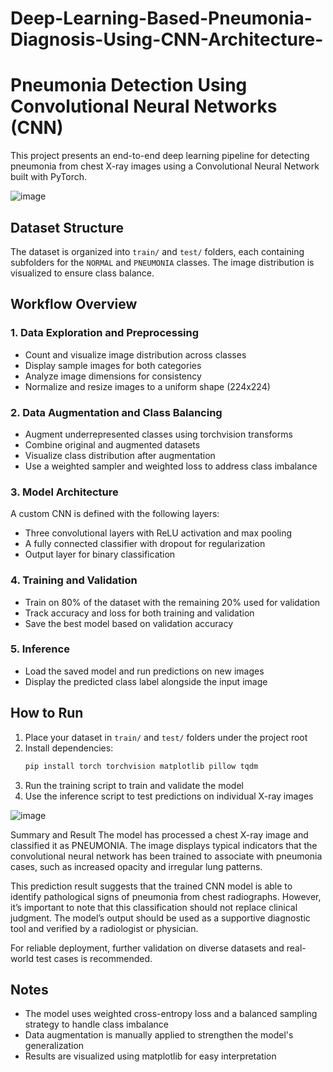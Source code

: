 # Deep-Learning-Based-Pneumonia-Diagnosis-Using-CNN-Architecture-

# Pneumonia Detection Using Convolutional Neural Networks (CNN)

This project presents an end-to-end deep learning pipeline for detecting pneumonia from chest X-ray images using a Convolutional Neural Network built with PyTorch.


![image](https://github.com/user-attachments/assets/a9c465bc-6682-4a88-a13b-a9abdc47076c)


## Dataset Structure

The dataset is organized into `train/` and `test/` folders, each containing subfolders for the `NORMAL` and `PNEUMONIA` classes. The image distribution is visualized to ensure class balance.

## Workflow Overview

### 1. Data Exploration and Preprocessing

- Count and visualize image distribution across classes
- Display sample images for both categories
- Analyze image dimensions for consistency
- Normalize and resize images to a uniform shape (224x224)

### 2. Data Augmentation and Class Balancing

- Augment underrepresented classes using torchvision transforms
- Combine original and augmented datasets
- Visualize class distribution after augmentation
- Use a weighted sampler and weighted loss to address class imbalance

### 3. Model Architecture

A custom CNN is defined with the following layers:
- Three convolutional layers with ReLU activation and max pooling
- A fully connected classifier with dropout for regularization
- Output layer for binary classification

### 4. Training and Validation

- Train on 80% of the dataset with the remaining 20% used for validation
- Track accuracy and loss for both training and validation
- Save the best model based on validation accuracy

### 5. Inference

- Load the saved model and run predictions on new images
- Display the predicted class label alongside the input image

## How to Run

1. Place your dataset in `train/` and `test/` folders under the project root
2. Install dependencies:
   ```bash
   pip install torch torchvision matplotlib pillow tqdm
   ```
3. Run the training script to train and validate the model
4. Use the inference script to test predictions on individual X-ray images




![image](https://github.com/user-attachments/assets/eebd5a47-588f-4709-9b18-d8e70d490dfb)

Summary and Result
The model has processed a chest X-ray image and classified it as PNEUMONIA. The image displays typical indicators that the convolutional neural network has been trained to associate with pneumonia cases, such as increased opacity and irregular lung patterns.

This prediction result suggests that the trained CNN model is able to identify pathological signs of pneumonia from chest radiographs. However, it’s important to note that this classification should not replace clinical judgment. The model’s output should be used as a supportive diagnostic tool and verified by a radiologist or physician.

For reliable deployment, further validation on diverse datasets and real-world test cases is recommended.



## Notes

- The model uses weighted cross-entropy loss and a balanced sampling strategy to handle class imbalance
- Data augmentation is manually applied to strengthen the model's generalization
- Results are visualized using matplotlib for easy interpretation

